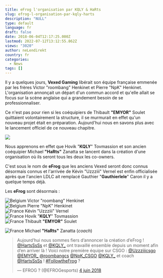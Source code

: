 ```yaml
---
title: eFrog l'organisation par KQLY & HaRts
slug: efrog-l-organisation-par-kqly-harts
description: "NULL"
type: default
language: fr
draft: false
date: 2018-06-04T12:17:25.000Z
lastmod: 2022-07-12T13:12:55.862Z
views: "3020"
author: neLendirekt
country: fr
categories:
  - News
tags: []
---
```

Il y a quelques jours, **Vexed Gaming** libérait son équipe française emmenée par les frères Victor "roombang" Henkinet⁠ et Pierre "NpK" Henkinet⁠. L'organisation annonçait un départ d'un commun accord et qu'elle allait se focus sur la scène anglaise qui a grandement besoin de se professionnaliser. 

Ce n'est pas pour rien si les coéquipiers de Thibault **"EMYOR"** Soulet quittaient volontairement la structure, il se murmurait en effet qu'un nouveau projet était en préparation. Aujourd'hui nous en savons plus avec le lancement officiel de ce nouveau chapitre.

![](/images/articles/5b1522dcc8cb0/images/F9ANwbSWCPTHzKaYCRXb1JcyWOdICI3jD69dmPA9.jpeg)

Nous apprenons en effet que Hovik "**KQLY**" Tovmassion et son ancien coéquipier Michael **"HaRts"** Zanatta se lancent dans la création d'une organisation où ils seront tous les deux les co-owners. 

C'est sous le nom de **eFrog** que les anciens Vexed seront donc connus désormais connus et l'arrivée de Kévin "Uzzziii" Vernel⁠ est enfin officialisée après que l'ancien LDLC ait remplacé Gauthier "**Gauthierlele**" Caron il y a quelque temps déjà.

Les **eFrog** sont désormais :

![Belgium](/images/countries/be.svg)⁠ Victor "roombang" Henkinet⁠  
![Belgium](/images/countries/be.svg)⁠ Pierre "NpK" Henkinet⁠  
![France](/images/countries/fr.svg)⁠ Kévin "Uzzziii" Vernel⁠  
![France](/images/countries/fr.svg)⁠ Hovik "**KQLY**" Tovmassion  
![France](/images/countries/fr.svg)⁠ Thibault **"EMYOR"** Soulet

![France](/images/countries/fr.svg)⁠ Michael **"HaRts"** Zanatta (_coach_)

> Aujourd’hui nous sommes fiers d’annoncer la création d’eFrog ! [@HartsSsSs](https://twitter.com/HaRtsSsSs?ref%5Fsrc=twsrc%5Etfw) et [@KQLY\_](https://twitter.com/KQLY%5F?ref%5Fsrc=twsrc%5Etfw) ont travaillé ensemble depuis un moment afin d’en arriver là ! Voici notre première équipe sur CSGO : [@Uzzziiicsgo](https://twitter.com/Uzzziiicsgo?ref%5Fsrc=twsrc%5Etfw) [@EMYOR\_](https://twitter.com/EMYOR%5F?ref%5Fsrc=twsrc%5Etfw) [@roombangcs](https://twitter.com/roombangCS?ref%5Fsrc=twsrc%5Etfw) [@NpK\_CSGO](https://twitter.com/NpK%5FCSGO?ref%5Fsrc=twsrc%5Etfw) [@KQLY\_](https://twitter.com/KQLY%5F?ref%5Fsrc=twsrc%5Etfw) et coach [@HartsSsSs](https://twitter.com/HaRtsSsSs?ref%5Fsrc=twsrc%5Etfw) ! [#FollowtheFrog](https://twitter.com/hashtag/FollowtheFrog?src=hash&ref%5Fsrc=twsrc%5Etfw) ?
> 
> — EFROG ? (@EFROGesports) [4 juin 2018](https://twitter.com/EFROGesports/status/1003610952573517824?ref%5Fsrc=twsrc%5Etfw)
